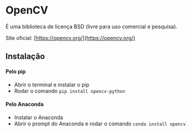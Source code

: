 # OpenCV

É uma biblioteca de licença BSD (livre para uso comercial e pesquisa).  

Site oficial: [https://opencv.org/](https://opencv.org/)  

## Instalação

#### Pelo pip

- Abrir o terminal e instalar o pip
- Rodar o comando ```pip install opencv-python```

#### Pelo Anaconda

- Instalar o Anaconda
- Abrir o prompt do Anaconda e rodar o comando ```conda install opencv```

